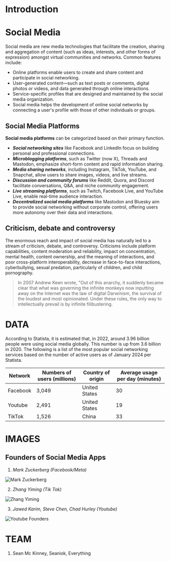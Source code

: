 # Introduction

# Social Media

Social media are new media technologies that facilitate the creation, sharing and aggregation of content (such as ideas, interests, and other forms of expression) amongst virtual communities and networks.  Common features include:
* Online platforms enable users to create and share content and participate in social networking.
* User-generated content—such as text posts or comments, digital photos or videos, and data generated through online interactions.
* Service-specific profiles that are designed and maintained by the social media organization.
* Social media helps the development of online social networks by connecting a user's profile with those of other individuals or groups.

## Social Media Platforms

**Social media platforms** can be categorized based on their primary function.
* **_Social networking sites_** like Facebook and LinkedIn focus on building personal and professional connections.
* **_Microblogging platforms_**, such as Twitter (now X), Threads and Mastodon, emphasize short-form content and rapid information sharing.
* **_Media sharing networks_**, including Instagram, TikTok, YouTube, and Snapchat, allow users to share images, videos, and live streams.
* **_Discussion and community forums_** like Reddit, Quora, and Discord facilitate conversations, Q&A, and niche community engagement.
* **_Live streaming platforms_**, such as Twitch, Facebook Live, and YouTube Live, enable real-time audience interaction.
* **_Decentralized social media platforms_** like Mastodon and Bluesky aim to provide social networking without corporate control, offering users more autonomy over their data and interactions.

## Criticism, debate and controversy

The enormous reach and impact of social media has naturally led to a stream of criticism, debate, and controversy. Criticisms include platform capabilities, content moderation and reliability, impact on concentration, mental health, content ownership, and the meaning of interactions, and poor cross-platform interoperability, decrease in face-to-face interactions, cyberbullying, sexual predation, particularly of children, and child pornography.

>In 2007 Andrew Keen wrote, "Out of this anarchy, it suddenly became clear that what was governing the infinite monkeys now inputting away on the Internet was the law of digital Darwinism, the survival of the loudest and most opinionated. Under these rules, the only way to intellectually prevail is by infinite filibustering.

# DATA

According to Statista, it is estimated that, in 2022, around 3.96 billion people were using social media globally. This number is up from 3.6 billion in 2020. The following is a list of the most popular social networking services based on the number of active users as of January 2024 per Statista.

|Network|Numbers of users (millions)|Country of origin|Average usage per day (minutes)|
|-------|---------------------------|-----------------|-------------------------------|
|Facebook|3,049|United States|30|
|Youtube|2,491|United States|19|
|TikTok|1,526|China|33|



# IMAGES

## Founders of Social Media Apps

1. _Mark Zuckerberg (Facebook/Meta)_

![Mark Zuckerberg](https://imageio.forbes.com/specials-images/imageserve/5c76b7d331358e35dd2773a9/0x0.jpg?format=jpg&crop=4401,4401,x0,y0,safe&height=416&width=416&fit=bounds)

2. _Zhang Yiming (Tik Tok)_

![Zhang Yiming](https://imageio.forbes.com/specials-images/imageserve/618e91e427fcd6441f93c0c6/0x0.jpg?format=jpg&crop=1067,1066,x227,y14,safe&height=416&width=416&fit=bounds)

3. _Jawed Karim, Steve Chen, Chad Hurley (Youtube)_

![Youtube Founders](IMG/Youtube-founders.jpg)

# TEAM

1. Sean Mc Kinney, Seaniok, Everything

